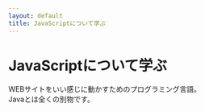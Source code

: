 ```yaml
---
layout: default
title: JavaScriptについて学ぶ
---
```

# JavaScriptについて学ぶ
WEBサイトをいい感じに動かすためのプログラミング言語。  
Javaとは全くの別物です。
